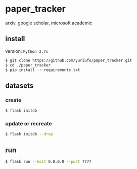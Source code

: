 # paper_tracker
arxiv, google scholar, microsoft academic

## install

version: `Python 3.7x`

```bash
$ git clone https://github.com/yuriufo/paper_tracker.git
$ cd ./paper_tracker
$ pip install -r requirements.txt
```
## datasets

### create

```bash
$ flask initdb
```

### update or recreate

```bash
$ flask initdb --drop
```

## run

```bash
$ flask run --host 0.0.0.0 --port 7777
```